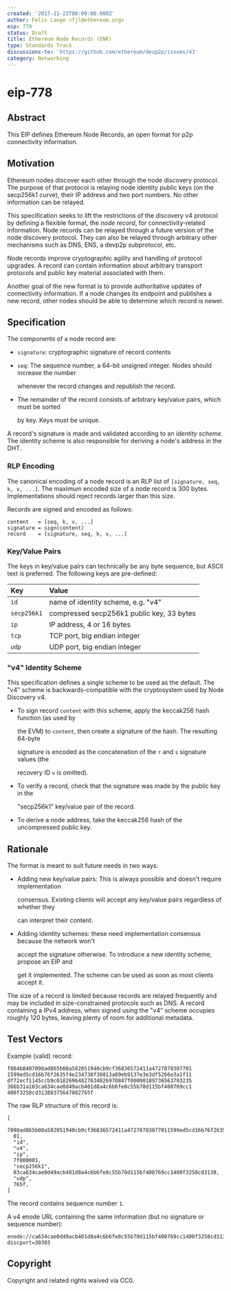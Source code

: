 ```yaml
---
created: '2017-11-23T00:00:00.000Z'
author: Felix Lange <fjl@ethereum.org>
eip: 778
status: Draft
title: Ethereum Node Records (ENR)
type: Standards Track
discussions-to: 'https://github.com/ethereum/devp2p/issues/43'
category: Networking
---
```


# eip-778

## Abstract

This EIP defines Ethereum Node Records, an open format for p2p connectivity information.

## Motivation

Ethereum nodes discover each other through the node discovery protocol. The purpose of that protocol is relaying node identity public keys \(on the secp256k1 curve\), their IP address and two port numbers. No other information can be relayed.

This specification seeks to lift the restrictions of the discovery v4 protocol by defining a flexible format, the _node record_, for connectivity-related information. Node records can be relayed through a future version of the node discovery protocol. They can also be relayed through arbitrary other mechanisms such as DNS, ENS, a devp2p subprotocol, etc.

Node records improve cryptographic agility and handling of protocol upgrades. A record can contain information about arbitrary transport protocols and public key material associated with them.

Another goal of the new format is to provide authoritative updates of connectivity information. If a node changes its endpoint and publishes a new record, other nodes should be able to determine which record is newer.

## Specification

The components of a node record are:

* `signature`: cryptographic signature of record contents
* `seq`: The sequence number, a 64-bit unsigned integer. Nodes should increase the number

   whenever the record changes and republish the record.

* The remainder of the record consists of arbitrary key/value pairs, which must be sorted

  by key. Keys must be unique.

A record's signature is made and validated according to an _identity scheme_. The identity scheme is also responsible for deriving a node's address in the DHT.

### RLP Encoding

The canonical encoding of a node record is an RLP list of `[signature, seq, k, v, ...]`. The maximum encoded size of a node record is 300 bytes. Implementations should reject records larger than this size.

Records are signed and encoded as follows:

```text
content   = [seq, k, v, ...]
signature = sign(content)
record    = [signature, seq, k, v, ...]
```

### Key/Value Pairs

The keys in key/value pairs can technically be any byte sequence, but ASCII text is preferred. The following keys are pre-defined:

| Key | Value |
| :--- | :--- |
| `id` | name of identity scheme, e.g. "v4" |
| `secp256k1` | compressed secp256k1 public key, 33 bytes |
| `ip` | IP address, 4 or 16 bytes |
| `tcp` | TCP port, big endian integer |
| `udp` | UDP port, big endian integer |

### "v4" Identity Scheme

This specification defines a single scheme to be used as the default. The "v4" scheme is backwards-compatible with the cryptosystem used by Node Discovery v4.

* To sign record `content` with this scheme, apply the keccak256 hash function \(as used by

  the EVM\) to `content`, then create a signature of the hash. The resulting 64-byte

  signature is encoded as the concatenation of the `r` and `s` signature values \(the

  recovery ID `v` is omitted\).

* To verify a record, check that the signature was made by the public key in the

  "secp256k1" key/value pair of the record.

* To derive a node address, take the keccak256 hash of the uncompressed public key.

## Rationale

The format is meant to suit future needs in two ways:

* Adding new key/value pairs: This is always possible and doesn't require implementation

  consensus. Existing clients will accept any key/value pairs regardless of whether they

  can interpret their content.

* Adding identity schemes: these need implementation consensus because the network won't

  accept the signature otherwise. To introduce a new identity scheme, propose an EIP and

  get it implemented. The scheme can be used as soon as most clients accept it.

The size of a record is limited because records are relayed frequently and may be included in size-constrained protocols such as DNS. A record containing a IPv4 address, when signed using the "v4" scheme occupies roughly 120 bytes, leaving plenty of room for additional metadata.

## Test Vectors

Example \(valid\) record:

```text
f884b8407098ad865b00a582051940cb9cf36836572411a4727878307701
1599ed5cd16b76f2635f4e234738f30813a89eb9137e3e3df5266e3a1f11
df72ecf1145ccb9c01826964827634826970847f00000189736563703235
366b31a103ca634cae0d49acb401d8a4c6b6fe8c55b70d115bf400769cc1
400f3258cd31388375647082765f
```

The raw RLP structure of this record is:

```text
[
  7098ad865b00a582051940cb9cf36836572411a47278783077011599ed5cd16b76f2635f4e234738f30813a89eb9137e3e3df5266e3a1f11df72ecf1145ccb9c,
  01,
  "id",
  "v4",
  "ip",
  7f000001,
  "secp256k1",
  03ca634cae0d49acb401d8a4c6b6fe8c55b70d115bf400769cc1400f3258cd3138,
  "udp",
  765f,
]
```

The record contains sequence number `1`.

A v4 enode URL containing the same information \(but no signature or sequence number\):

```text
enode://ca634cae0d49acb401d8a4c6b6fe8c55b70d115bf400769cc1400f3258cd31387574077f301b421bc84df7266c44e9e6d569fc56be00812904767bf5ccd1fc7f@127.0.0.1:0?discport=30303
```

## Copyright

Copyright and related rights waived via CC0.

